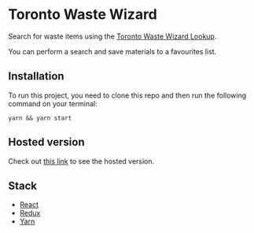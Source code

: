 # Toronto Waste Wizard

Search for waste items using the [Toronto Waste Wizard Lookup](https://www.toronto.ca/city-government/data-research-maps/open-data/open-data-catalogue/#5ed40494-a290-7807-d5da-09ab6a56fca2).

You can perform a search and save materials to a favourites list.

## Installation

To run this project, you need to clone this repo and then run the following command on your terminal: 

```
yarn && yarn start
```

## Hosted version

Check out [this link](https://www.toronto.ca/city-government/data-research-maps/open-data/open-data-catalogue/#5ed40494-a290-7807-d5da-09ab6a56fca2) to see the hosted version.

## Stack

* [React](https://reactjs.org/)
* [Redux](https://redux.js.org/)
* [Yarn](https://yarnpkg.com/en/)
